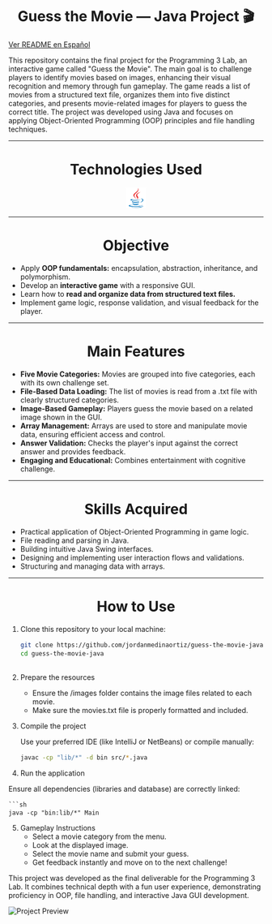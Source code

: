 <h1 align="center">Guess the Movie — Java Project 🎬</h1>
<p align="left">
  <a href="README_ES.md" target="_blank">
    Ver README en Español
  </a>
</p>

<p>This repository contains the final project for the Programming 3 Lab, an interactive game called "Guess the Movie". The main goal is to challenge players to identify movies based on images, enhancing their visual recognition and memory through fun gameplay. The game reads a list of movies from a structured text file, organizes them into five distinct categories, and presents movie-related images for players to guess the correct title. The project was developed using Java and focuses on applying Object-Oriented Programming (OOP) principles and file handling techniques.</p>
<hr>

<h1 align="center">Technologies Used</h1>
<div align="center">
  <img src="https://github.com/devicons/devicon/blob/master/icons/java/java-original.svg" alt="Java" title="Jva" width="40px">
</div>
<hr>

<h1 align="center">Objective</h1>
<ul>
  <li>Apply <b>OOP fundamentals:</b> encapsulation, abstraction, inheritance, and polymorphism.</li>
  <li>Develop an <b>interactive game</b> with a responsive GUI.</li>
  <li>Learn how to <b>read and organize data from structured text files.</b></li>
  <li>Implement game logic, response validation, and visual feedback for the player.</li>
</ul>
<hr>

<h1 align="center">Main Features</h1>
<ul>
  <li><b>Five Movie Categories:</b> Movies are grouped into five categories, each with its own challenge set.</li>
  <li><b>File-Based Data Loading:</b> The list of movies is read from a .txt file with clearly structured categories.</li>
  <li><b>Image-Based Gameplay:</b> Players guess the movie based on a related image shown in the GUI.</li>
  <li><b>Array Management:</b> Arrays are used to store and manipulate movie data, ensuring efficient access and control.</li>
  <li><b>Answer Validation:</b> Checks the player's input against the correct answer and provides feedback.</li>
  <li><b>Engaging and Educational:</b> Combines entertainment with cognitive challenge.</li>
</ul>
<hr>

<h1 align="center">Skills Acquired</h1>
<ul>
  <li>Practical application of Object-Oriented Programming in game logic.</li>
  <li>File reading and parsing in Java.</li>
  <li>Building intuitive Java Swing interfaces.</li>
  <li>Designing and implementing user interaction flows and validations.</li>
  <li>Structuring and managing data with arrays.</li>
</ul>
<hr>

<h1 align="center">How to Use</h1>

1. Clone this repository to your local machine:
   ```sh
   git clone https://github.com/jordanmedinaortiz/guess-the-movie-java.git
   cd guess-the-movie-java
  
2. Prepare the resources
   <ul>
     <li>Ensure the /images folder contains the image files related to each movie.</li>
     <li>Make sure the movies.txt file is properly formatted and included.</li>
   </ul>

3. Compile the project
   <p>Use your preferred IDE (like IntelliJ or NetBeans) or compile manually:</p>
   
   ```sh
   javac -cp "lib/*" -d bin src/*.java

4. Run the application
  <p>Ensure all dependencies (libraries and database) are correctly linked:</p>
   
    ```sh
    java -cp "bin:lib/*" Main

5. Gameplay Instructions
   <ul>
     <li>Select a movie category from the menu.</li>
     <li>Look at the displayed image.</li>
     <li>Select the movie name and submit your guess.</li>
     <li>Get feedback instantly and move on to the next challenge!</li>
   </ul>

<p>This project was developed as the final deliverable for the Programming 3 Lab. It combines technical depth with a fun user experience, demonstrating proficiency in OOP, file handling, and interactive Java GUI development.</p>
<img src="guess-the-movie-java.png" alt="Project Preview" title="Guess The Movie Java" />
